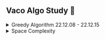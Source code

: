 ## Vaco Algo Study 🤔

<details>
<summary>Greedy Algorithm 22.12.08 - 22.12.15</summary>

- [[221208] 1710. Maximum Units on a Truck](https://github.com/vaco-algo/vaco-algo-study/blob/problems/problems/%5B221208%5D%201710.%20Maximum%20Units%20on%20a%20Truck.js)
- [[221209] 2078. Two Furthest Houses With Different Colors](https://github.com/vaco-algo/vaco-algo-study/blob/problems/problems/%5B221209%5D%202078.%20Two%20Furthest%20Houses%20With%20Different%20Colors.js)
- [[221211] 561. Array Partition](https://github.com/vaco-algo/vaco-algo-study/blob/problems/problems/%5B221211%5D%20561.%20Array%20Partition.js)
- [[221213] 11. Container With Most Water](https://github.com/vaco-algo/vaco-algo-study/tree/problems/problems)
- [[221215] 1328. Break a Palindrome](https://github.com/vaco-algo/vaco-algo-study/blob/problems/problems/%5B221215%5D%201328.%20Break%20a%20Palindrome.js)

## Greedy Algorithm

- Greedy : 탐욕스러운, 욕심 많은
- 당장 눈 앞에 보이는 최적의 상황만을 쫓아 최종적인 해답에 도달하는 방법 (그때 그때 가장 최선인 선택을 하는 방법)
- 탐욕 알고리즘은 최적해를 구하는 데에 사용되는 근사적인 방법
- 순간마다 하는 최적의 선택으로 최종적인 해답을 만들었다고 해서, 그것이 최적이라는 보장은 없다. 하지만 탐욕 알고리즘을 적용할 수 있는 문제들은 지역적으로 최적이면서 전역적으로 최적인 문제들이다.

### 탐욕 알고리즘이 적용되는 조건 2가지

- 탐욕스런 선택 조건(greedy choice property)
  - 앞의 선택이 이후의 선택에 영향을 주지 않음
- 최적 부분 구조 조건(optimal substructure)
  - 문제에 대한 최종 해결 방법은 부분 문제에 대한 최적 문제 해결 방법으로 구성된다.

### 풀이 기록

- 홀수 또는 짝수의 index만 필요할 경우 모두 순회할 필요 없으므로 for문 index를 2씩 더해가며 반복 횟수를 반으로 줄이는 방법
  ```js
  for (let i = 0; i < arr.length; i += 2) {
    ...
  }
  ```

출처

- [[알고리즘] 탐욕 알고리즘(Greedy Algorithm)](https://hanamon.kr/%EC%95%8C%EA%B3%A0%EB%A6%AC%EC%A6%98-%ED%83%90%EC%9A%95%EC%95%8C%EA%B3%A0%EB%A6%AC%EC%A6%98-greedy-algorithm/)

</details>

<details>
<summary>Space Complexity</summary>

[[2022.12.13] 은혜님 정리](https://github.com/vaco-algo/vaco-algo-study/pull/29)

- booleans, numbers, undefined, null : O(1)
- strings : O(n) -> 문자열 길이
- array, objects : O(n) -> 배열이나 객체의 길이

```js
function sum(arr) {
  let total = 0;
  for (let i = 0; i < arr.length; i++) {
    total += arr[i];
  }
  return total;
}
```

위 함수에서는 total & i 두 변수가 사용됩니다.
total과 i 모두 number로 O(1)의 공간 복잡도를 갖게 됩니다.

```js
function double(arr) {
  let newArr = [];
  for (let i = 0; i < arr.length; i++) {
    newArr.push(2 * arr[i]);
  }
  return newArr;
}
```

위 함수에서는 newArr & i 두 변수가 사용됩니다.
i는 number이지만, newArr은 배열로 O(n)의 공간 복잡도를 갖게 됩니다.

```js
function subtotals(arr) {
  let subtotalArray = Array(arr.length);
  for (let i = 0; i < arr.length; i++) {
    let subtotal = 0;
    for (let j = 0; j <= i; j++) {
      subtotal += array[j];
    }
    subtotalArray[i] = subtotal;
  }
  return subtotalArray;
}
```

위 함수에서는 subtotalArray & i & j & subtotal 총 4개의 변수가 사용되므로,
O(n)의 공간 복잡도를 갖습니다.

\*\* 참고로 재귀함수의 경우에는 함수가 몇 번 실행되느냐에 따라 stack이 쌓이는 경우를 다루기 때문에 별도로 다뤄주셔야 해요..!

</details>
